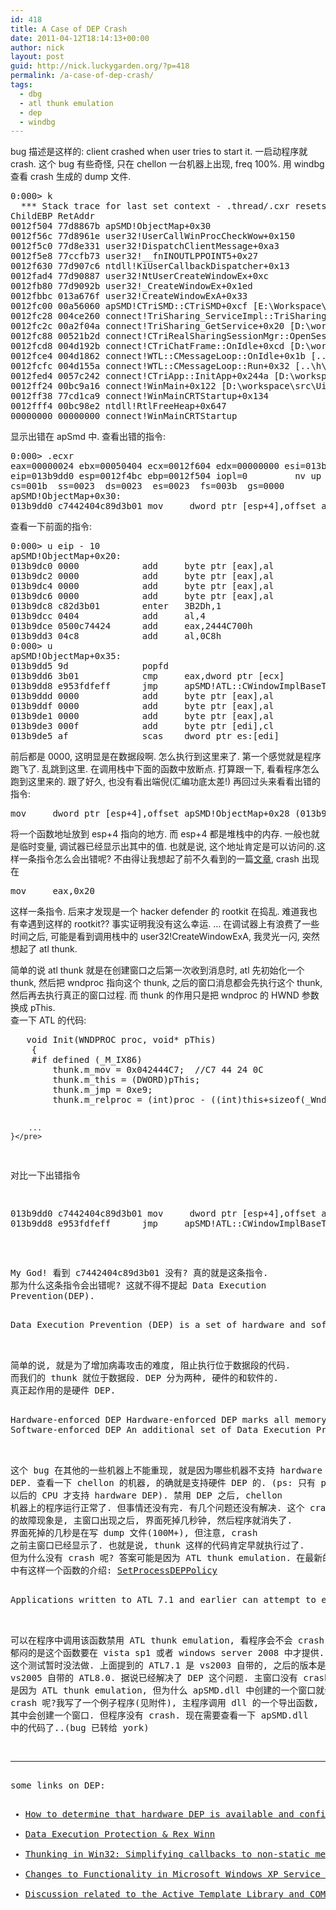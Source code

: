 ```yaml
---
id: 418
title: A Case of DEP Crash
date: 2011-04-12T18:14:13+00:00
author: nick
layout: post
guid: http://nick.luckygarden.org/?p=418
permalink: /a-case-of-dep-crash/
tags:
  - dbg
  - atl thunk emulation
  - dep
  - windbg
---
```

bug 描述是这样的: client crashed when user tries to start it.
一启动程序就 crash. 这个 bug 有些奇怪, 只在 chellon 一台机器上出现, freq 100%. 用 windbg 查看 crash 生成的 dump 文件.
<pre>0:000> k
  *** Stack trace for last set context - .thread/.cxr resets it
ChildEBP RetAddr
0012f504 77d8867b apSMD!ObjectMap+0x30
0012f56c 77d8961e user32!UserCallWinProcCheckWow+0x150
0012f5c0 77d8e331 user32!DispatchClientMessage+0xa3
0012f5e8 77ccfb73 user32!__fnINOUTLPPOINT5+0x27
0012f630 77d907c6 ntdll!KiUserCallbackDispatcher+0x13
0012fad4 77d90887 user32!NtUserCreateWindowEx+0xc
0012fb80 77d9092b user32!_CreateWindowEx+0x1ed
0012fbbc 013a676f user32!CreateWindowExA+0x33
0012fc00 00a56060 apSMD!CTriSMD::CTriSMD+0xcf [E:\Workspace\TriMWM\windows\MWM\TriSMD\TriSMD.cpp @ 57]
0012fc28 004ce260 connect!TriSharing_ServiceImpl::TriSharing_ServiceImpl+0x50 [D:\workspace\src\UiMain\TriSharing_ServiceImpl.cpp @ 29]
0012fc2c 00a2f04a connect!TriSharing_GetService+0x20 [D:\workspace\src\UiMain\TriApp.cpp @ 71]
0012fc88 00521b2d connect!CTriRealSharingSessionMgr::OpenSession+0x10a [D:\workspace\src\UiMain\TriRealSharingSessionMgr.cpp @ 41]
0012fcd8 004d192b connect!CTriChatFrame::OnIdle+0xcd [D:\workspace\src\UiMain\TriChatFrame.cpp @ 130]
0012fce4 004d1862 connect!WTL::CMessageLoop::OnIdle+0x1b [..\h\atlapp.h @ 521]
0012fcfc 004d155a connect!WTL::CMessageLoop::Run+0x32 [..\h\atlapp.h @ 450]
0012fed4 0057c242 connect!CTriApp::InitApp+0x244a [D:\workspace\src\UiMain\TriApp.cpp @ 714]
0012ff24 00bc9a16 connect!WinMain+0x122 [D:\workspace\src\UiMain\TriConCli.cpp @ 183]
0012ff38 77cd1ca9 connect!WinMainCRTStartup+0x134
0012fff4 00bc98e2 ntdll!RtlFreeHeap+0x647
00000000 00000000 connect!WinMainCRTStartup</pre>
 
显示出错在 apSmd 中. 查看出错的指令:
<pre>0:000> .ecxr
eax=00000024 ebx=00050404 ecx=0012f604 edx=00000000 esi=013b9dd0 edi=013b9dc8
eip=013b9dd0 esp=0012f4bc ebp=0012f504 iopl=0         nv up ei pl nz na pe nc
cs=001b  ss=0023  ds=0023  es=0023  fs=003b  gs=0000             efl=00010206
apSMD!ObjectMap+0x30:
013b9dd0 c7442404c89d3b01 mov     dword ptr [esp+4],offset apSMD!ObjectMap+0x28 (013b9dc8) ss:0023:0012f4c0=00050404</pre>
 
查看一下前面的指令:
<pre>0:000> u eip - 10
apSMD!ObjectMap+0x20:
013b9dc0 0000            add     byte ptr [eax],al
013b9dc2 0000            add     byte ptr [eax],al
013b9dc4 0000            add     byte ptr [eax],al
013b9dc6 0000            add     byte ptr [eax],al
013b9dc8 c82d3b01        enter   3B2Dh,1
013b9dcc 0404            add     al,4
013b9dce 0500c74424      add     eax,2444C700h
013b9dd3 04c8            add     al,0C8h
0:000> u
apSMD!ObjectMap+0x35:
013b9dd5 9d              popfd
013b9dd6 3b01            cmp     eax,dword ptr [ecx]
013b9dd8 e953fdfeff      jmp     apSMD!ATL::CWindowImplBaseT<ATL::CWindow,ATL::CWinTraits<114229248,262400> >::WindowProc (013a9b30)
013b9ddd 0000            add     byte ptr [eax],al
013b9ddf 0000            add     byte ptr [eax],al
013b9de1 0000            add     byte ptr [eax],al
013b9de3 000f            add     byte ptr [edi],cl
013b9de5 af              scas    dword ptr es:[edi]</pre>
 
前后都是 0000, 这明显是在数据段啊. 怎么执行到这里来了. 第一个感觉就是程序跑飞了. 乱跳到这里. 在调用栈中下面的函数中放断点. 打算跟一下, 看看程序怎么跑到这里来的. 跟了好久, 也没有看出端倪(汇编功底太差!) 再回过头来看看出错的指令:
<pre>mov     dword ptr [esp+4],offset apSMD!ObjectMap+0x28 (013b9dc8) ss:0023:0012f4c0=00050404</pre>
 
将一个函数地址放到 esp+4 指向的地方. 而 esp+4 都是堆栈中的内存. 一般也就是临时变量, 调试器已经显示出其中的值. 也就是说, 这个地址肯定是可以访问的.这样一条指令怎么会出错呢? 不由得让我想起了前不久看到的一篇<a href="http://blogs.msdn.com/jeremyk/archive/2004/07/19/187696.aspx">文章</a>, crash 出现在
<pre>mov     eax,0x20</pre>
 
这样一条指令. 后来才发现是一个 hacker defender 的 rootkit 在捣乱. 难道我也有幸遇到这样的 rootkit?? 事实证明我没有这么幸运. &#8230; 在调试器上有浪费了一些时间之后, 可能是看到调用栈中的 user32!CreateWindowExA, 我灵光一闪, 突然想起了 atl thunk.
<div>简单的说 atl thunk 就是在创建窗口之后第一次收到消息时, atl 先初始化一个 thunk, 然后把 wndproc 指向这个 thunk, 之后的窗口消息都会先执行这个 thunk, 然后再去执行真正的窗口过程. 而 thunk 的作用只是把 wndproc 的 HWND 参数换成 pThis.</div>
查一下 ATL 的代码:
<pre>	void Init(WNDPROC proc, void* pThis)
	{
	#if defined (_M_IX86)
		thunk.m_mov = 0x042444C7;  //C7 44 24 0C
		thunk.m_this = (DWORD)pThis;
		thunk.m_jmp = 0xe9;
		thunk.m_relproc = (int)proc - ((int)this+sizeof(_WndProcThunk));

		...
	}</pre>
 
对比一下出错指令
<pre>013b9dd0 c7442404c89d3b01 mov     dword ptr [esp+4],offset apSMD!ObjectMap+0x28 (013b9dc8) ss:0023:0012f4c0=00050404
013b9dd8 e953fdfeff      jmp     apSMD!ATL::CWindowImplBaseT<ATL::CWindow,ATL::CWinTraits<114229248,262400> >::WindowProc (013a9b30)</pre>
 
My God! 看到 c7442404c89d3b01 没有? 真的就是这条指令. 那为什么这条指令会出错呢? 这就不得不提起 Data Execution Prevention(DEP).
<div>Data Execution Prevention (DEP) is a set of hardware and software technologies that perform additional checks on memory to help prevent malicious code from running on a system. In Microsoft Windows XP Service Pack 2 (SP2) and Microsoft Windows XP Tablet PC Edition 2005, DEP is enforced by hardware and by software.The primary benefit of DEP is to help prevent code execution from data pages. Typically, code is not executed from the default heap and the stack. Hardware-enforced DEP detects code that is running from these locations and raises an exception when execution occurs. Software-enforced DEP can help prevent malicious code from taking advantage of exception-handling mechanisms in Windows. 
</div>
 
简单的说, 就是为了增加病毒攻击的难度, 阻止执行位于数据段的代码. 而我们的 thunk 就位于数据段. DEP 分为两种, 硬件的和软件的. 真正起作用的是硬件 DEP.
<div>Hardware-enforced DEP Hardware-enforced DEP marks all memory locations in a process as non-executable unless the location explicitly contains executable code. A class of attacks exists that tries to insert and run code from non-executable memory locations. DEP helps prevent these attacks by intercepting them and raising an exception.Hardware-enforced DEP relies on processor hardware to mark memory with an attribute that indicates that code should not be executed from that memory. DEP functions on a per-virtual memory page basis, and DEP typically changes a bit in the page table entry (PTE) to mark the memory page. 
Software-enforced DEP An additional set of Data Execution Prevention security checks have been added to Windows XP SP2. These checks, known as software-enforced DEP, are designed to block malicious code that takes advantage of exception-handling mechanisms in Windows. Software-enforced DEP runs on any processor that can run Windows XP SP2. By default, software-enforced DEP helps protect only limited system binaries, regardless of the hardware-enforced DEP capabilities of the processor.
</div>
 
这个 bug 在其他的一些机器上不能重现, 就是因为哪些机器不支持 hardware DEP. 查看一下 chellon 的机器, 的确就是支持硬件 DEP 的. (ps: 只有 p4 以后的 CPU 才支持 hardware DEP). 禁用 DEP 之后, chellon 机器上的程序运行正常了.
但事情还没有完. 有几个问题还没有解决. 这个 crash 的故障现象是, 主窗口出现之后, 界面死掉几秒钟, 然后程序就消失了. 界面死掉的几秒是在写 dump 文件(100M+), 但注意, crash 之前主窗口已经显示了. 也就是说, thunk 这样的代码肯定早就执行过了. 但为什么没有 crash 呢? 答案可能是因为 ATL thunk emulation. 在最新的 MSDN 中有这样一个函数的介绍: <a href="http://msdn2.microsoft.com/en-us/library/bb736299.aspx">SetProcessDEPPolicy</a><img src="http://tricon.sz.webex.com/jspwiki/images/out.png" alt="" />
<div>Applications written to ATL 7.1 and earlier can attempt to execute code on pages marked as non-executable, which triggers an NX fault and terminates the application. DEP-ATL thunk emulation allows an application that would otherwise trigger an NX fault to run with DEP enabled. For information about ATL versions, see ATL and MFC Version Numbers.If DEP-ATL thunk emulation is enabled, the system intercepts NX faults, emulates the instructions, and handles the exceptions so the application can continue to run. If DEP-ATL thunk emulation is disabled by setting PROCESS_DEP_DISABLE_ATL_THUNK_EMULATION for the process, NX faults are not intercepted, which is useful when testing applications for compatibility with DEP. 
</div>
 
可以在程序中调用该函数禁用 ATL thunk emulation, 看程序会不会 crash. 郁闷的是这个函数要在 vista sp1 或者 windows server 2008 中才提供. 这个测试暂时没法做.
上面提到的 ATL7.1 是 vs2003 自带的, 之后的版本是 vs2005 自带的 ATL8.0. 据说已经解决了 DEP 这个问题. 主窗口没有 crash 是因为 ATL thunk emulation, 但为什么 apSMD.dll 中创建的一个窗口就会 crash 呢?我写了一个例子程序(见附件), 主程序调用 dll 的一个导出函数, 其中会创建一个窗口. 但程序没有 crash. 现在需要查看一下 apSMD.dll 中的代码了..(bug 已转给 york)
<hr />
some links on DEP:
<ul>
<li><a href="http://support.microsoft.com/kb/912923/en-us">How to determine that hardware DEP is available and configured on your computer</a></li>
<li><a href="http://blog.surfulater.com/2006/05/22/data-execution-protection-rex-winn/">Data Execution Protection & Rex Winn</a></li>
<li><a href="http://www.codeproject.com/useritems/thunk32.asp?df=100&forumid=367982&exp=0&select=1809849#xx1809849xx">Thunking in Win32: Simplifying callbacks to non-static member functions</a></li>
<li><a href="http://technet.microsoft.com/en-us/library/bb457155.aspx">Changes to Functionality in Microsoft Windows XP Service Pack 2: Part 3: Memory Protection Technologies</a></li>
<li><a href="http://discuss.develop.com/archives/wa.exe?A2=ind0402D&L=ATL&P=R355&I=-3">Discussion related to the Active Template Library and COM development</a></li>
</ul>
 
